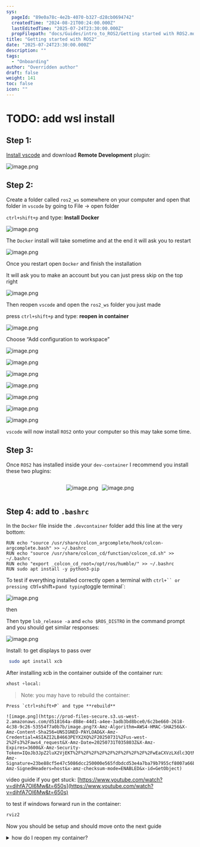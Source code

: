 ```yaml
---
sys:
  pageId: "89e0a78c-4e2b-4070-b327-d28cb0694742"
  createdTime: "2024-08-21T00:24:00.000Z"
  lastEditedTime: "2025-07-24T23:30:00.000Z"
  propFilepath: "docs/Guides/intro_to_ROS2/Getting started with ROS2.md"
title: "Getting started with ROS2"
date: "2025-07-24T23:30:00.000Z"
description: ""
tags:
  - "Onboarding"
author: "Overridden author"
draft: false
weight: 141
toc: false
icon: ""
---
```


# TODO: add wsl install

## Step 1:

[Install vscode](https://code.visualstudio.com/download) and download **Remote Development** plugin:

![image.png](https://prod-files-secure.s3.us-west-2.amazonaws.com/d518164a-d88e-44d1-a4ee-3adb3bd8bce0/efb52993-1881-4a40-b95e-6f020334f022/image.png?X-Amz-Algorithm=AWS4-HMAC-SHA256&X-Amz-Content-Sha256=UNSIGNED-PAYLOAD&X-Amz-Credential=ASIAZI2LB466TYT23FTD%2F20250731%2Fus-west-2%2Fs3%2Faws4_request&X-Amz-Date=20250731T035752Z&X-Amz-Expires=3600&X-Amz-Security-Token=IQoJb3JpZ2luX2VjEKT%2F%2F%2F%2F%2F%2F%2F%2F%2F%2FwEaCXVzLXdlc3QtMiJIMEYCIQD%2F8ikjtUi8%2BkH4tFo%2B0%2BQSHH6wEQW19vM4vOXsrjsIfAIhAKpCQ%2BJYk0MrQYgEzb%2FTVgV6p%2FU0ljDVnf4bHigBYYcuKogECM3%2F%2F%2F%2F%2F%2F%2F%2F%2F%2FwEQABoMNjM3NDIzMTgzODA1IgyXU%2F6WYGq5LE9DSNQq3APcVWbysCaGkvCVzoHuqe8nxx3EHPRnYNSTLYre7W1KuOldGYIU8GtXMgUdXCnaLtE58VIqe82hwh1TWYkHGV1SImcoov8KlKsxJLm9ZZQMVJra7YcBYI5dP5goq%2Bo%2Fy1E3P3ilOe2CeBe5v7ncWG4Wpv%2FTZIIs6YZWfxAP2%2FilTQ5HpYs2FzLHq%2FotALOg655xk94uGAfTfkt9h4IXaPyUATh5FqHxIHA9qyg1JOFkafoUzZYUOAPKygB7hZyXVuece0G%2FOIaT51FnHchYvbZTYElyz26XrmfOiQhF7EsCLmu7R%2FnAqHMm3IlXIVDulLgjdnoGX3UQNuh7Kf2W1ayW%2FhuwTHyIia8yw8tykxXdkam0oENDqfp%2B7XtOf89s1B8DH%2FdRvyh6nfQPcniUvyUDuGY9d2cIlafqPknwPUA6g9RHYJ600e0iJ%2FKDeIBkQOa5yvReEd57hPL8KaFdtHdC7n3DGD1%2FVWmAIIs9MjRa9d8blZE%2FWWeAyHD6Fki2x1ehTeffihaKKRweHjHwRuuAHvUZI%2Bs2mDSfDSeYY1%2B8WlCa0iWEckaxMUngpBXPDpv0ox9i8OaDPxL%2BsUNJ1eGSxnrSlVEbBLMNrkz%2FZDPpjINzL6URYKSa0DOWYjCly6vEBjqkASjpyi7ofkXBOGPN5WaIKH1qwidB2PnOTzeoHFmPRIuHuVyYJCeUztP0sA3DpbVMVa0613nkqIjsIq0TYYvATcK7HS%2FpbqydFk%2F62J4b5VSugf28qkL2As50jtMMXa4vPoFygwmx%2B03TYB2aXS4D92VscsBvG2wMcR4MMMalP%2BYJMNUwwV1XFszwYkElqWac3ozCKrY8E7zJioDcYJrFC2bl5%2BBf&X-Amz-Signature=c323c6737e1bd63cb68ef29a2dca0fc66d4afdf649108ebd3ee8c0240e7cfa3e&X-Amz-SignedHeaders=host&x-amz-checksum-mode=ENABLED&x-id=GetObject)

## Step 2:

Create a folder called `ros2_ws` somewhere on your computer and open that folder in `vscode` by going to File → open folder 

`ctrl+shift+p` and type: **Install Docker**

![image.png](https://prod-files-secure.s3.us-west-2.amazonaws.com/d518164a-d88e-44d1-a4ee-3adb3bd8bce0/2269dc0e-1cd5-47ff-bceb-c04ad9b2eab0/image.png?X-Amz-Algorithm=AWS4-HMAC-SHA256&X-Amz-Content-Sha256=UNSIGNED-PAYLOAD&X-Amz-Credential=ASIAZI2LB466TYT23FTD%2F20250731%2Fus-west-2%2Fs3%2Faws4_request&X-Amz-Date=20250731T035752Z&X-Amz-Expires=3600&X-Amz-Security-Token=IQoJb3JpZ2luX2VjEKT%2F%2F%2F%2F%2F%2F%2F%2F%2F%2FwEaCXVzLXdlc3QtMiJIMEYCIQD%2F8ikjtUi8%2BkH4tFo%2B0%2BQSHH6wEQW19vM4vOXsrjsIfAIhAKpCQ%2BJYk0MrQYgEzb%2FTVgV6p%2FU0ljDVnf4bHigBYYcuKogECM3%2F%2F%2F%2F%2F%2F%2F%2F%2F%2FwEQABoMNjM3NDIzMTgzODA1IgyXU%2F6WYGq5LE9DSNQq3APcVWbysCaGkvCVzoHuqe8nxx3EHPRnYNSTLYre7W1KuOldGYIU8GtXMgUdXCnaLtE58VIqe82hwh1TWYkHGV1SImcoov8KlKsxJLm9ZZQMVJra7YcBYI5dP5goq%2Bo%2Fy1E3P3ilOe2CeBe5v7ncWG4Wpv%2FTZIIs6YZWfxAP2%2FilTQ5HpYs2FzLHq%2FotALOg655xk94uGAfTfkt9h4IXaPyUATh5FqHxIHA9qyg1JOFkafoUzZYUOAPKygB7hZyXVuece0G%2FOIaT51FnHchYvbZTYElyz26XrmfOiQhF7EsCLmu7R%2FnAqHMm3IlXIVDulLgjdnoGX3UQNuh7Kf2W1ayW%2FhuwTHyIia8yw8tykxXdkam0oENDqfp%2B7XtOf89s1B8DH%2FdRvyh6nfQPcniUvyUDuGY9d2cIlafqPknwPUA6g9RHYJ600e0iJ%2FKDeIBkQOa5yvReEd57hPL8KaFdtHdC7n3DGD1%2FVWmAIIs9MjRa9d8blZE%2FWWeAyHD6Fki2x1ehTeffihaKKRweHjHwRuuAHvUZI%2Bs2mDSfDSeYY1%2B8WlCa0iWEckaxMUngpBXPDpv0ox9i8OaDPxL%2BsUNJ1eGSxnrSlVEbBLMNrkz%2FZDPpjINzL6URYKSa0DOWYjCly6vEBjqkASjpyi7ofkXBOGPN5WaIKH1qwidB2PnOTzeoHFmPRIuHuVyYJCeUztP0sA3DpbVMVa0613nkqIjsIq0TYYvATcK7HS%2FpbqydFk%2F62J4b5VSugf28qkL2As50jtMMXa4vPoFygwmx%2B03TYB2aXS4D92VscsBvG2wMcR4MMMalP%2BYJMNUwwV1XFszwYkElqWac3ozCKrY8E7zJioDcYJrFC2bl5%2BBf&X-Amz-Signature=7ba765e05311b3ec946d7a6a6a454311d24e193e97b0702a7d7fa24123541a51&X-Amz-SignedHeaders=host&x-amz-checksum-mode=ENABLED&x-id=GetObject)

The `Docker` install will take sometime and at the end it will ask you to restart

![image.png](https://prod-files-secure.s3.us-west-2.amazonaws.com/d518164a-d88e-44d1-a4ee-3adb3bd8bce0/ed233f78-be33-4b1f-b89c-9c346c0e961e/image.png?X-Amz-Algorithm=AWS4-HMAC-SHA256&X-Amz-Content-Sha256=UNSIGNED-PAYLOAD&X-Amz-Credential=ASIAZI2LB466TYT23FTD%2F20250731%2Fus-west-2%2Fs3%2Faws4_request&X-Amz-Date=20250731T035752Z&X-Amz-Expires=3600&X-Amz-Security-Token=IQoJb3JpZ2luX2VjEKT%2F%2F%2F%2F%2F%2F%2F%2F%2F%2FwEaCXVzLXdlc3QtMiJIMEYCIQD%2F8ikjtUi8%2BkH4tFo%2B0%2BQSHH6wEQW19vM4vOXsrjsIfAIhAKpCQ%2BJYk0MrQYgEzb%2FTVgV6p%2FU0ljDVnf4bHigBYYcuKogECM3%2F%2F%2F%2F%2F%2F%2F%2F%2F%2FwEQABoMNjM3NDIzMTgzODA1IgyXU%2F6WYGq5LE9DSNQq3APcVWbysCaGkvCVzoHuqe8nxx3EHPRnYNSTLYre7W1KuOldGYIU8GtXMgUdXCnaLtE58VIqe82hwh1TWYkHGV1SImcoov8KlKsxJLm9ZZQMVJra7YcBYI5dP5goq%2Bo%2Fy1E3P3ilOe2CeBe5v7ncWG4Wpv%2FTZIIs6YZWfxAP2%2FilTQ5HpYs2FzLHq%2FotALOg655xk94uGAfTfkt9h4IXaPyUATh5FqHxIHA9qyg1JOFkafoUzZYUOAPKygB7hZyXVuece0G%2FOIaT51FnHchYvbZTYElyz26XrmfOiQhF7EsCLmu7R%2FnAqHMm3IlXIVDulLgjdnoGX3UQNuh7Kf2W1ayW%2FhuwTHyIia8yw8tykxXdkam0oENDqfp%2B7XtOf89s1B8DH%2FdRvyh6nfQPcniUvyUDuGY9d2cIlafqPknwPUA6g9RHYJ600e0iJ%2FKDeIBkQOa5yvReEd57hPL8KaFdtHdC7n3DGD1%2FVWmAIIs9MjRa9d8blZE%2FWWeAyHD6Fki2x1ehTeffihaKKRweHjHwRuuAHvUZI%2Bs2mDSfDSeYY1%2B8WlCa0iWEckaxMUngpBXPDpv0ox9i8OaDPxL%2BsUNJ1eGSxnrSlVEbBLMNrkz%2FZDPpjINzL6URYKSa0DOWYjCly6vEBjqkASjpyi7ofkXBOGPN5WaIKH1qwidB2PnOTzeoHFmPRIuHuVyYJCeUztP0sA3DpbVMVa0613nkqIjsIq0TYYvATcK7HS%2FpbqydFk%2F62J4b5VSugf28qkL2As50jtMMXa4vPoFygwmx%2B03TYB2aXS4D92VscsBvG2wMcR4MMMalP%2BYJMNUwwV1XFszwYkElqWac3ozCKrY8E7zJioDcYJrFC2bl5%2BBf&X-Amz-Signature=ea898e22592aad16c482eef75d8bcbfe6daa8f2b492d5625a2ba8e3240467313&X-Amz-SignedHeaders=host&x-amz-checksum-mode=ENABLED&x-id=GetObject)

Once you restart open `Docker` and finish the installation

It will ask you to make an account but you can just press skip on the top right

![image.png](https://prod-files-secure.s3.us-west-2.amazonaws.com/d518164a-d88e-44d1-a4ee-3adb3bd8bce0/21010ad9-1659-4fd9-9f59-9932a09b2a3d/image.png?X-Amz-Algorithm=AWS4-HMAC-SHA256&X-Amz-Content-Sha256=UNSIGNED-PAYLOAD&X-Amz-Credential=ASIAZI2LB466TYT23FTD%2F20250731%2Fus-west-2%2Fs3%2Faws4_request&X-Amz-Date=20250731T035752Z&X-Amz-Expires=3600&X-Amz-Security-Token=IQoJb3JpZ2luX2VjEKT%2F%2F%2F%2F%2F%2F%2F%2F%2F%2FwEaCXVzLXdlc3QtMiJIMEYCIQD%2F8ikjtUi8%2BkH4tFo%2B0%2BQSHH6wEQW19vM4vOXsrjsIfAIhAKpCQ%2BJYk0MrQYgEzb%2FTVgV6p%2FU0ljDVnf4bHigBYYcuKogECM3%2F%2F%2F%2F%2F%2F%2F%2F%2F%2FwEQABoMNjM3NDIzMTgzODA1IgyXU%2F6WYGq5LE9DSNQq3APcVWbysCaGkvCVzoHuqe8nxx3EHPRnYNSTLYre7W1KuOldGYIU8GtXMgUdXCnaLtE58VIqe82hwh1TWYkHGV1SImcoov8KlKsxJLm9ZZQMVJra7YcBYI5dP5goq%2Bo%2Fy1E3P3ilOe2CeBe5v7ncWG4Wpv%2FTZIIs6YZWfxAP2%2FilTQ5HpYs2FzLHq%2FotALOg655xk94uGAfTfkt9h4IXaPyUATh5FqHxIHA9qyg1JOFkafoUzZYUOAPKygB7hZyXVuece0G%2FOIaT51FnHchYvbZTYElyz26XrmfOiQhF7EsCLmu7R%2FnAqHMm3IlXIVDulLgjdnoGX3UQNuh7Kf2W1ayW%2FhuwTHyIia8yw8tykxXdkam0oENDqfp%2B7XtOf89s1B8DH%2FdRvyh6nfQPcniUvyUDuGY9d2cIlafqPknwPUA6g9RHYJ600e0iJ%2FKDeIBkQOa5yvReEd57hPL8KaFdtHdC7n3DGD1%2FVWmAIIs9MjRa9d8blZE%2FWWeAyHD6Fki2x1ehTeffihaKKRweHjHwRuuAHvUZI%2Bs2mDSfDSeYY1%2B8WlCa0iWEckaxMUngpBXPDpv0ox9i8OaDPxL%2BsUNJ1eGSxnrSlVEbBLMNrkz%2FZDPpjINzL6URYKSa0DOWYjCly6vEBjqkASjpyi7ofkXBOGPN5WaIKH1qwidB2PnOTzeoHFmPRIuHuVyYJCeUztP0sA3DpbVMVa0613nkqIjsIq0TYYvATcK7HS%2FpbqydFk%2F62J4b5VSugf28qkL2As50jtMMXa4vPoFygwmx%2B03TYB2aXS4D92VscsBvG2wMcR4MMMalP%2BYJMNUwwV1XFszwYkElqWac3ozCKrY8E7zJioDcYJrFC2bl5%2BBf&X-Amz-Signature=c86fe32d8a7ce9bcf59621d9c30e82d6f4e1d34aca6ca7786ccb3669825805f0&X-Amz-SignedHeaders=host&x-amz-checksum-mode=ENABLED&x-id=GetObject)

Then reopen `vscode` and open the `ros2_ws` folder you just made

press `ctrl+shift+p` and type: **reopen in container**

![image.png](https://prod-files-secure.s3.us-west-2.amazonaws.com/d518164a-d88e-44d1-a4ee-3adb3bd8bce0/4e93b8c2-41ad-488c-8095-c74205196118/image.png?X-Amz-Algorithm=AWS4-HMAC-SHA256&X-Amz-Content-Sha256=UNSIGNED-PAYLOAD&X-Amz-Credential=ASIAZI2LB466TYT23FTD%2F20250731%2Fus-west-2%2Fs3%2Faws4_request&X-Amz-Date=20250731T035752Z&X-Amz-Expires=3600&X-Amz-Security-Token=IQoJb3JpZ2luX2VjEKT%2F%2F%2F%2F%2F%2F%2F%2F%2F%2FwEaCXVzLXdlc3QtMiJIMEYCIQD%2F8ikjtUi8%2BkH4tFo%2B0%2BQSHH6wEQW19vM4vOXsrjsIfAIhAKpCQ%2BJYk0MrQYgEzb%2FTVgV6p%2FU0ljDVnf4bHigBYYcuKogECM3%2F%2F%2F%2F%2F%2F%2F%2F%2F%2FwEQABoMNjM3NDIzMTgzODA1IgyXU%2F6WYGq5LE9DSNQq3APcVWbysCaGkvCVzoHuqe8nxx3EHPRnYNSTLYre7W1KuOldGYIU8GtXMgUdXCnaLtE58VIqe82hwh1TWYkHGV1SImcoov8KlKsxJLm9ZZQMVJra7YcBYI5dP5goq%2Bo%2Fy1E3P3ilOe2CeBe5v7ncWG4Wpv%2FTZIIs6YZWfxAP2%2FilTQ5HpYs2FzLHq%2FotALOg655xk94uGAfTfkt9h4IXaPyUATh5FqHxIHA9qyg1JOFkafoUzZYUOAPKygB7hZyXVuece0G%2FOIaT51FnHchYvbZTYElyz26XrmfOiQhF7EsCLmu7R%2FnAqHMm3IlXIVDulLgjdnoGX3UQNuh7Kf2W1ayW%2FhuwTHyIia8yw8tykxXdkam0oENDqfp%2B7XtOf89s1B8DH%2FdRvyh6nfQPcniUvyUDuGY9d2cIlafqPknwPUA6g9RHYJ600e0iJ%2FKDeIBkQOa5yvReEd57hPL8KaFdtHdC7n3DGD1%2FVWmAIIs9MjRa9d8blZE%2FWWeAyHD6Fki2x1ehTeffihaKKRweHjHwRuuAHvUZI%2Bs2mDSfDSeYY1%2B8WlCa0iWEckaxMUngpBXPDpv0ox9i8OaDPxL%2BsUNJ1eGSxnrSlVEbBLMNrkz%2FZDPpjINzL6URYKSa0DOWYjCly6vEBjqkASjpyi7ofkXBOGPN5WaIKH1qwidB2PnOTzeoHFmPRIuHuVyYJCeUztP0sA3DpbVMVa0613nkqIjsIq0TYYvATcK7HS%2FpbqydFk%2F62J4b5VSugf28qkL2As50jtMMXa4vPoFygwmx%2B03TYB2aXS4D92VscsBvG2wMcR4MMMalP%2BYJMNUwwV1XFszwYkElqWac3ozCKrY8E7zJioDcYJrFC2bl5%2BBf&X-Amz-Signature=05dcf6a0c864a892f9c77048c09c6ca9809eca941040ba12701eebb51b7e3e6d&X-Amz-SignedHeaders=host&x-amz-checksum-mode=ENABLED&x-id=GetObject)

Choose “Add configuration to workspace”

![image.png](https://prod-files-secure.s3.us-west-2.amazonaws.com/d518164a-d88e-44d1-a4ee-3adb3bd8bce0/9560b282-5060-4989-ba37-97e7b2c22476/image.png?X-Amz-Algorithm=AWS4-HMAC-SHA256&X-Amz-Content-Sha256=UNSIGNED-PAYLOAD&X-Amz-Credential=ASIAZI2LB466TYT23FTD%2F20250731%2Fus-west-2%2Fs3%2Faws4_request&X-Amz-Date=20250731T035752Z&X-Amz-Expires=3600&X-Amz-Security-Token=IQoJb3JpZ2luX2VjEKT%2F%2F%2F%2F%2F%2F%2F%2F%2F%2FwEaCXVzLXdlc3QtMiJIMEYCIQD%2F8ikjtUi8%2BkH4tFo%2B0%2BQSHH6wEQW19vM4vOXsrjsIfAIhAKpCQ%2BJYk0MrQYgEzb%2FTVgV6p%2FU0ljDVnf4bHigBYYcuKogECM3%2F%2F%2F%2F%2F%2F%2F%2F%2F%2FwEQABoMNjM3NDIzMTgzODA1IgyXU%2F6WYGq5LE9DSNQq3APcVWbysCaGkvCVzoHuqe8nxx3EHPRnYNSTLYre7W1KuOldGYIU8GtXMgUdXCnaLtE58VIqe82hwh1TWYkHGV1SImcoov8KlKsxJLm9ZZQMVJra7YcBYI5dP5goq%2Bo%2Fy1E3P3ilOe2CeBe5v7ncWG4Wpv%2FTZIIs6YZWfxAP2%2FilTQ5HpYs2FzLHq%2FotALOg655xk94uGAfTfkt9h4IXaPyUATh5FqHxIHA9qyg1JOFkafoUzZYUOAPKygB7hZyXVuece0G%2FOIaT51FnHchYvbZTYElyz26XrmfOiQhF7EsCLmu7R%2FnAqHMm3IlXIVDulLgjdnoGX3UQNuh7Kf2W1ayW%2FhuwTHyIia8yw8tykxXdkam0oENDqfp%2B7XtOf89s1B8DH%2FdRvyh6nfQPcniUvyUDuGY9d2cIlafqPknwPUA6g9RHYJ600e0iJ%2FKDeIBkQOa5yvReEd57hPL8KaFdtHdC7n3DGD1%2FVWmAIIs9MjRa9d8blZE%2FWWeAyHD6Fki2x1ehTeffihaKKRweHjHwRuuAHvUZI%2Bs2mDSfDSeYY1%2B8WlCa0iWEckaxMUngpBXPDpv0ox9i8OaDPxL%2BsUNJ1eGSxnrSlVEbBLMNrkz%2FZDPpjINzL6URYKSa0DOWYjCly6vEBjqkASjpyi7ofkXBOGPN5WaIKH1qwidB2PnOTzeoHFmPRIuHuVyYJCeUztP0sA3DpbVMVa0613nkqIjsIq0TYYvATcK7HS%2FpbqydFk%2F62J4b5VSugf28qkL2As50jtMMXa4vPoFygwmx%2B03TYB2aXS4D92VscsBvG2wMcR4MMMalP%2BYJMNUwwV1XFszwYkElqWac3ozCKrY8E7zJioDcYJrFC2bl5%2BBf&X-Amz-Signature=2bb54d62402a6cd53b3964ffe04792d18e127a3f41ee5c01a07888014ce23b99&X-Amz-SignedHeaders=host&x-amz-checksum-mode=ENABLED&x-id=GetObject)

![image.png](https://prod-files-secure.s3.us-west-2.amazonaws.com/d518164a-d88e-44d1-a4ee-3adb3bd8bce0/2ee63f81-886b-48e8-a553-dc6e5eac99e4/image.png?X-Amz-Algorithm=AWS4-HMAC-SHA256&X-Amz-Content-Sha256=UNSIGNED-PAYLOAD&X-Amz-Credential=ASIAZI2LB466TYT23FTD%2F20250731%2Fus-west-2%2Fs3%2Faws4_request&X-Amz-Date=20250731T035752Z&X-Amz-Expires=3600&X-Amz-Security-Token=IQoJb3JpZ2luX2VjEKT%2F%2F%2F%2F%2F%2F%2F%2F%2F%2FwEaCXVzLXdlc3QtMiJIMEYCIQD%2F8ikjtUi8%2BkH4tFo%2B0%2BQSHH6wEQW19vM4vOXsrjsIfAIhAKpCQ%2BJYk0MrQYgEzb%2FTVgV6p%2FU0ljDVnf4bHigBYYcuKogECM3%2F%2F%2F%2F%2F%2F%2F%2F%2F%2FwEQABoMNjM3NDIzMTgzODA1IgyXU%2F6WYGq5LE9DSNQq3APcVWbysCaGkvCVzoHuqe8nxx3EHPRnYNSTLYre7W1KuOldGYIU8GtXMgUdXCnaLtE58VIqe82hwh1TWYkHGV1SImcoov8KlKsxJLm9ZZQMVJra7YcBYI5dP5goq%2Bo%2Fy1E3P3ilOe2CeBe5v7ncWG4Wpv%2FTZIIs6YZWfxAP2%2FilTQ5HpYs2FzLHq%2FotALOg655xk94uGAfTfkt9h4IXaPyUATh5FqHxIHA9qyg1JOFkafoUzZYUOAPKygB7hZyXVuece0G%2FOIaT51FnHchYvbZTYElyz26XrmfOiQhF7EsCLmu7R%2FnAqHMm3IlXIVDulLgjdnoGX3UQNuh7Kf2W1ayW%2FhuwTHyIia8yw8tykxXdkam0oENDqfp%2B7XtOf89s1B8DH%2FdRvyh6nfQPcniUvyUDuGY9d2cIlafqPknwPUA6g9RHYJ600e0iJ%2FKDeIBkQOa5yvReEd57hPL8KaFdtHdC7n3DGD1%2FVWmAIIs9MjRa9d8blZE%2FWWeAyHD6Fki2x1ehTeffihaKKRweHjHwRuuAHvUZI%2Bs2mDSfDSeYY1%2B8WlCa0iWEckaxMUngpBXPDpv0ox9i8OaDPxL%2BsUNJ1eGSxnrSlVEbBLMNrkz%2FZDPpjINzL6URYKSa0DOWYjCly6vEBjqkASjpyi7ofkXBOGPN5WaIKH1qwidB2PnOTzeoHFmPRIuHuVyYJCeUztP0sA3DpbVMVa0613nkqIjsIq0TYYvATcK7HS%2FpbqydFk%2F62J4b5VSugf28qkL2As50jtMMXa4vPoFygwmx%2B03TYB2aXS4D92VscsBvG2wMcR4MMMalP%2BYJMNUwwV1XFszwYkElqWac3ozCKrY8E7zJioDcYJrFC2bl5%2BBf&X-Amz-Signature=3d0c16b0c1844465b8a78d526a64463f98b7d73b84eb42a8689507fc7b413de1&X-Amz-SignedHeaders=host&x-amz-checksum-mode=ENABLED&x-id=GetObject)

![image.png](https://prod-files-secure.s3.us-west-2.amazonaws.com/d518164a-d88e-44d1-a4ee-3adb3bd8bce0/e0fd626c-c8b6-4b2c-95d1-fa4c26514504/image.png?X-Amz-Algorithm=AWS4-HMAC-SHA256&X-Amz-Content-Sha256=UNSIGNED-PAYLOAD&X-Amz-Credential=ASIAZI2LB466TYT23FTD%2F20250731%2Fus-west-2%2Fs3%2Faws4_request&X-Amz-Date=20250731T035752Z&X-Amz-Expires=3600&X-Amz-Security-Token=IQoJb3JpZ2luX2VjEKT%2F%2F%2F%2F%2F%2F%2F%2F%2F%2FwEaCXVzLXdlc3QtMiJIMEYCIQD%2F8ikjtUi8%2BkH4tFo%2B0%2BQSHH6wEQW19vM4vOXsrjsIfAIhAKpCQ%2BJYk0MrQYgEzb%2FTVgV6p%2FU0ljDVnf4bHigBYYcuKogECM3%2F%2F%2F%2F%2F%2F%2F%2F%2F%2FwEQABoMNjM3NDIzMTgzODA1IgyXU%2F6WYGq5LE9DSNQq3APcVWbysCaGkvCVzoHuqe8nxx3EHPRnYNSTLYre7W1KuOldGYIU8GtXMgUdXCnaLtE58VIqe82hwh1TWYkHGV1SImcoov8KlKsxJLm9ZZQMVJra7YcBYI5dP5goq%2Bo%2Fy1E3P3ilOe2CeBe5v7ncWG4Wpv%2FTZIIs6YZWfxAP2%2FilTQ5HpYs2FzLHq%2FotALOg655xk94uGAfTfkt9h4IXaPyUATh5FqHxIHA9qyg1JOFkafoUzZYUOAPKygB7hZyXVuece0G%2FOIaT51FnHchYvbZTYElyz26XrmfOiQhF7EsCLmu7R%2FnAqHMm3IlXIVDulLgjdnoGX3UQNuh7Kf2W1ayW%2FhuwTHyIia8yw8tykxXdkam0oENDqfp%2B7XtOf89s1B8DH%2FdRvyh6nfQPcniUvyUDuGY9d2cIlafqPknwPUA6g9RHYJ600e0iJ%2FKDeIBkQOa5yvReEd57hPL8KaFdtHdC7n3DGD1%2FVWmAIIs9MjRa9d8blZE%2FWWeAyHD6Fki2x1ehTeffihaKKRweHjHwRuuAHvUZI%2Bs2mDSfDSeYY1%2B8WlCa0iWEckaxMUngpBXPDpv0ox9i8OaDPxL%2BsUNJ1eGSxnrSlVEbBLMNrkz%2FZDPpjINzL6URYKSa0DOWYjCly6vEBjqkASjpyi7ofkXBOGPN5WaIKH1qwidB2PnOTzeoHFmPRIuHuVyYJCeUztP0sA3DpbVMVa0613nkqIjsIq0TYYvATcK7HS%2FpbqydFk%2F62J4b5VSugf28qkL2As50jtMMXa4vPoFygwmx%2B03TYB2aXS4D92VscsBvG2wMcR4MMMalP%2BYJMNUwwV1XFszwYkElqWac3ozCKrY8E7zJioDcYJrFC2bl5%2BBf&X-Amz-Signature=8227246a010e49ee2eafac04beb1e004343087d08c3378975fc9f2833f4f8534&X-Amz-SignedHeaders=host&x-amz-checksum-mode=ENABLED&x-id=GetObject)

![image.png](https://prod-files-secure.s3.us-west-2.amazonaws.com/d518164a-d88e-44d1-a4ee-3adb3bd8bce0/a2e13f50-d2ab-4719-a4c2-7ced634bfc9d/image.png?X-Amz-Algorithm=AWS4-HMAC-SHA256&X-Amz-Content-Sha256=UNSIGNED-PAYLOAD&X-Amz-Credential=ASIAZI2LB466TYT23FTD%2F20250731%2Fus-west-2%2Fs3%2Faws4_request&X-Amz-Date=20250731T035752Z&X-Amz-Expires=3600&X-Amz-Security-Token=IQoJb3JpZ2luX2VjEKT%2F%2F%2F%2F%2F%2F%2F%2F%2F%2FwEaCXVzLXdlc3QtMiJIMEYCIQD%2F8ikjtUi8%2BkH4tFo%2B0%2BQSHH6wEQW19vM4vOXsrjsIfAIhAKpCQ%2BJYk0MrQYgEzb%2FTVgV6p%2FU0ljDVnf4bHigBYYcuKogECM3%2F%2F%2F%2F%2F%2F%2F%2F%2F%2FwEQABoMNjM3NDIzMTgzODA1IgyXU%2F6WYGq5LE9DSNQq3APcVWbysCaGkvCVzoHuqe8nxx3EHPRnYNSTLYre7W1KuOldGYIU8GtXMgUdXCnaLtE58VIqe82hwh1TWYkHGV1SImcoov8KlKsxJLm9ZZQMVJra7YcBYI5dP5goq%2Bo%2Fy1E3P3ilOe2CeBe5v7ncWG4Wpv%2FTZIIs6YZWfxAP2%2FilTQ5HpYs2FzLHq%2FotALOg655xk94uGAfTfkt9h4IXaPyUATh5FqHxIHA9qyg1JOFkafoUzZYUOAPKygB7hZyXVuece0G%2FOIaT51FnHchYvbZTYElyz26XrmfOiQhF7EsCLmu7R%2FnAqHMm3IlXIVDulLgjdnoGX3UQNuh7Kf2W1ayW%2FhuwTHyIia8yw8tykxXdkam0oENDqfp%2B7XtOf89s1B8DH%2FdRvyh6nfQPcniUvyUDuGY9d2cIlafqPknwPUA6g9RHYJ600e0iJ%2FKDeIBkQOa5yvReEd57hPL8KaFdtHdC7n3DGD1%2FVWmAIIs9MjRa9d8blZE%2FWWeAyHD6Fki2x1ehTeffihaKKRweHjHwRuuAHvUZI%2Bs2mDSfDSeYY1%2B8WlCa0iWEckaxMUngpBXPDpv0ox9i8OaDPxL%2BsUNJ1eGSxnrSlVEbBLMNrkz%2FZDPpjINzL6URYKSa0DOWYjCly6vEBjqkASjpyi7ofkXBOGPN5WaIKH1qwidB2PnOTzeoHFmPRIuHuVyYJCeUztP0sA3DpbVMVa0613nkqIjsIq0TYYvATcK7HS%2FpbqydFk%2F62J4b5VSugf28qkL2As50jtMMXa4vPoFygwmx%2B03TYB2aXS4D92VscsBvG2wMcR4MMMalP%2BYJMNUwwV1XFszwYkElqWac3ozCKrY8E7zJioDcYJrFC2bl5%2BBf&X-Amz-Signature=ecc2f368bd99d5d44da9200d31b4acee3025c3fc74b539d05e6bc8c6373b51f1&X-Amz-SignedHeaders=host&x-amz-checksum-mode=ENABLED&x-id=GetObject)

![image.png](https://prod-files-secure.s3.us-west-2.amazonaws.com/d518164a-d88e-44d1-a4ee-3adb3bd8bce0/6cc478ad-aaba-4bf7-9fcc-403277ab896c/image.png?X-Amz-Algorithm=AWS4-HMAC-SHA256&X-Amz-Content-Sha256=UNSIGNED-PAYLOAD&X-Amz-Credential=ASIAZI2LB466TYT23FTD%2F20250731%2Fus-west-2%2Fs3%2Faws4_request&X-Amz-Date=20250731T035752Z&X-Amz-Expires=3600&X-Amz-Security-Token=IQoJb3JpZ2luX2VjEKT%2F%2F%2F%2F%2F%2F%2F%2F%2F%2FwEaCXVzLXdlc3QtMiJIMEYCIQD%2F8ikjtUi8%2BkH4tFo%2B0%2BQSHH6wEQW19vM4vOXsrjsIfAIhAKpCQ%2BJYk0MrQYgEzb%2FTVgV6p%2FU0ljDVnf4bHigBYYcuKogECM3%2F%2F%2F%2F%2F%2F%2F%2F%2F%2FwEQABoMNjM3NDIzMTgzODA1IgyXU%2F6WYGq5LE9DSNQq3APcVWbysCaGkvCVzoHuqe8nxx3EHPRnYNSTLYre7W1KuOldGYIU8GtXMgUdXCnaLtE58VIqe82hwh1TWYkHGV1SImcoov8KlKsxJLm9ZZQMVJra7YcBYI5dP5goq%2Bo%2Fy1E3P3ilOe2CeBe5v7ncWG4Wpv%2FTZIIs6YZWfxAP2%2FilTQ5HpYs2FzLHq%2FotALOg655xk94uGAfTfkt9h4IXaPyUATh5FqHxIHA9qyg1JOFkafoUzZYUOAPKygB7hZyXVuece0G%2FOIaT51FnHchYvbZTYElyz26XrmfOiQhF7EsCLmu7R%2FnAqHMm3IlXIVDulLgjdnoGX3UQNuh7Kf2W1ayW%2FhuwTHyIia8yw8tykxXdkam0oENDqfp%2B7XtOf89s1B8DH%2FdRvyh6nfQPcniUvyUDuGY9d2cIlafqPknwPUA6g9RHYJ600e0iJ%2FKDeIBkQOa5yvReEd57hPL8KaFdtHdC7n3DGD1%2FVWmAIIs9MjRa9d8blZE%2FWWeAyHD6Fki2x1ehTeffihaKKRweHjHwRuuAHvUZI%2Bs2mDSfDSeYY1%2B8WlCa0iWEckaxMUngpBXPDpv0ox9i8OaDPxL%2BsUNJ1eGSxnrSlVEbBLMNrkz%2FZDPpjINzL6URYKSa0DOWYjCly6vEBjqkASjpyi7ofkXBOGPN5WaIKH1qwidB2PnOTzeoHFmPRIuHuVyYJCeUztP0sA3DpbVMVa0613nkqIjsIq0TYYvATcK7HS%2FpbqydFk%2F62J4b5VSugf28qkL2As50jtMMXa4vPoFygwmx%2B03TYB2aXS4D92VscsBvG2wMcR4MMMalP%2BYJMNUwwV1XFszwYkElqWac3ozCKrY8E7zJioDcYJrFC2bl5%2BBf&X-Amz-Signature=437ce7d21d5d54e05f6a398995166eb1c6f843b234ce5d04c5175929916bf058&X-Amz-SignedHeaders=host&x-amz-checksum-mode=ENABLED&x-id=GetObject)

![image.png](https://prod-files-secure.s3.us-west-2.amazonaws.com/d518164a-d88e-44d1-a4ee-3adb3bd8bce0/53255b28-f75e-430f-b9e3-c0ac8577e42b/image.png?X-Amz-Algorithm=AWS4-HMAC-SHA256&X-Amz-Content-Sha256=UNSIGNED-PAYLOAD&X-Amz-Credential=ASIAZI2LB466TYT23FTD%2F20250731%2Fus-west-2%2Fs3%2Faws4_request&X-Amz-Date=20250731T035752Z&X-Amz-Expires=3600&X-Amz-Security-Token=IQoJb3JpZ2luX2VjEKT%2F%2F%2F%2F%2F%2F%2F%2F%2F%2FwEaCXVzLXdlc3QtMiJIMEYCIQD%2F8ikjtUi8%2BkH4tFo%2B0%2BQSHH6wEQW19vM4vOXsrjsIfAIhAKpCQ%2BJYk0MrQYgEzb%2FTVgV6p%2FU0ljDVnf4bHigBYYcuKogECM3%2F%2F%2F%2F%2F%2F%2F%2F%2F%2FwEQABoMNjM3NDIzMTgzODA1IgyXU%2F6WYGq5LE9DSNQq3APcVWbysCaGkvCVzoHuqe8nxx3EHPRnYNSTLYre7W1KuOldGYIU8GtXMgUdXCnaLtE58VIqe82hwh1TWYkHGV1SImcoov8KlKsxJLm9ZZQMVJra7YcBYI5dP5goq%2Bo%2Fy1E3P3ilOe2CeBe5v7ncWG4Wpv%2FTZIIs6YZWfxAP2%2FilTQ5HpYs2FzLHq%2FotALOg655xk94uGAfTfkt9h4IXaPyUATh5FqHxIHA9qyg1JOFkafoUzZYUOAPKygB7hZyXVuece0G%2FOIaT51FnHchYvbZTYElyz26XrmfOiQhF7EsCLmu7R%2FnAqHMm3IlXIVDulLgjdnoGX3UQNuh7Kf2W1ayW%2FhuwTHyIia8yw8tykxXdkam0oENDqfp%2B7XtOf89s1B8DH%2FdRvyh6nfQPcniUvyUDuGY9d2cIlafqPknwPUA6g9RHYJ600e0iJ%2FKDeIBkQOa5yvReEd57hPL8KaFdtHdC7n3DGD1%2FVWmAIIs9MjRa9d8blZE%2FWWeAyHD6Fki2x1ehTeffihaKKRweHjHwRuuAHvUZI%2Bs2mDSfDSeYY1%2B8WlCa0iWEckaxMUngpBXPDpv0ox9i8OaDPxL%2BsUNJ1eGSxnrSlVEbBLMNrkz%2FZDPpjINzL6URYKSa0DOWYjCly6vEBjqkASjpyi7ofkXBOGPN5WaIKH1qwidB2PnOTzeoHFmPRIuHuVyYJCeUztP0sA3DpbVMVa0613nkqIjsIq0TYYvATcK7HS%2FpbqydFk%2F62J4b5VSugf28qkL2As50jtMMXa4vPoFygwmx%2B03TYB2aXS4D92VscsBvG2wMcR4MMMalP%2BYJMNUwwV1XFszwYkElqWac3ozCKrY8E7zJioDcYJrFC2bl5%2BBf&X-Amz-Signature=6b9920ac98995f01edefb75391ae0c941b674d2e3c28128994eab3a72e064af6&X-Amz-SignedHeaders=host&x-amz-checksum-mode=ENABLED&x-id=GetObject)

![image.png](https://prod-files-secure.s3.us-west-2.amazonaws.com/d518164a-d88e-44d1-a4ee-3adb3bd8bce0/7c562767-5af9-4ffb-97d1-327bcdf4ee00/image.png?X-Amz-Algorithm=AWS4-HMAC-SHA256&X-Amz-Content-Sha256=UNSIGNED-PAYLOAD&X-Amz-Credential=ASIAZI2LB466TYT23FTD%2F20250731%2Fus-west-2%2Fs3%2Faws4_request&X-Amz-Date=20250731T035752Z&X-Amz-Expires=3600&X-Amz-Security-Token=IQoJb3JpZ2luX2VjEKT%2F%2F%2F%2F%2F%2F%2F%2F%2F%2FwEaCXVzLXdlc3QtMiJIMEYCIQD%2F8ikjtUi8%2BkH4tFo%2B0%2BQSHH6wEQW19vM4vOXsrjsIfAIhAKpCQ%2BJYk0MrQYgEzb%2FTVgV6p%2FU0ljDVnf4bHigBYYcuKogECM3%2F%2F%2F%2F%2F%2F%2F%2F%2F%2FwEQABoMNjM3NDIzMTgzODA1IgyXU%2F6WYGq5LE9DSNQq3APcVWbysCaGkvCVzoHuqe8nxx3EHPRnYNSTLYre7W1KuOldGYIU8GtXMgUdXCnaLtE58VIqe82hwh1TWYkHGV1SImcoov8KlKsxJLm9ZZQMVJra7YcBYI5dP5goq%2Bo%2Fy1E3P3ilOe2CeBe5v7ncWG4Wpv%2FTZIIs6YZWfxAP2%2FilTQ5HpYs2FzLHq%2FotALOg655xk94uGAfTfkt9h4IXaPyUATh5FqHxIHA9qyg1JOFkafoUzZYUOAPKygB7hZyXVuece0G%2FOIaT51FnHchYvbZTYElyz26XrmfOiQhF7EsCLmu7R%2FnAqHMm3IlXIVDulLgjdnoGX3UQNuh7Kf2W1ayW%2FhuwTHyIia8yw8tykxXdkam0oENDqfp%2B7XtOf89s1B8DH%2FdRvyh6nfQPcniUvyUDuGY9d2cIlafqPknwPUA6g9RHYJ600e0iJ%2FKDeIBkQOa5yvReEd57hPL8KaFdtHdC7n3DGD1%2FVWmAIIs9MjRa9d8blZE%2FWWeAyHD6Fki2x1ehTeffihaKKRweHjHwRuuAHvUZI%2Bs2mDSfDSeYY1%2B8WlCa0iWEckaxMUngpBXPDpv0ox9i8OaDPxL%2BsUNJ1eGSxnrSlVEbBLMNrkz%2FZDPpjINzL6URYKSa0DOWYjCly6vEBjqkASjpyi7ofkXBOGPN5WaIKH1qwidB2PnOTzeoHFmPRIuHuVyYJCeUztP0sA3DpbVMVa0613nkqIjsIq0TYYvATcK7HS%2FpbqydFk%2F62J4b5VSugf28qkL2As50jtMMXa4vPoFygwmx%2B03TYB2aXS4D92VscsBvG2wMcR4MMMalP%2BYJMNUwwV1XFszwYkElqWac3ozCKrY8E7zJioDcYJrFC2bl5%2BBf&X-Amz-Signature=a05e2f9d9292fc6bc71bf6b5db303f4aebe0697a05b53d3020f0d2fab09f1eeb&X-Amz-SignedHeaders=host&x-amz-checksum-mode=ENABLED&x-id=GetObject)

`vscode` will now install `ROS2` onto your computer so this may take some time.

## Step 3:

Once `ROS2` has installed inside your `dev-container` I recommend you install these two plugins:

<div style="display: flex;flex-direction: row; column-gap:10px; max-width: 630px;justify-content: center;">
<div>

![image.png](https://prod-files-secure.s3.us-west-2.amazonaws.com/d518164a-d88e-44d1-a4ee-3adb3bd8bce0/3fc3d550-5a54-4ba1-ba6b-faa01cdb7369/image.png?X-Amz-Algorithm=AWS4-HMAC-SHA256&X-Amz-Content-Sha256=UNSIGNED-PAYLOAD&X-Amz-Credential=ASIAZI2LB466WTQ5662I%2F20250731%2Fus-west-2%2Fs3%2Faws4_request&X-Amz-Date=20250731T035803Z&X-Amz-Expires=3600&X-Amz-Security-Token=IQoJb3JpZ2luX2VjEKT%2F%2F%2F%2F%2F%2F%2F%2F%2F%2FwEaCXVzLXdlc3QtMiJIMEYCIQDfueXSU381z6AWU4ubMIS0M%2B4fiY3uHvxkk0swVOndxgIhAII2aCtnIywbKMx2VMgmy%2Blj2y9aVmdy5Tan%2BttLNDWYKogECM3%2F%2F%2F%2F%2F%2F%2F%2F%2F%2FwEQABoMNjM3NDIzMTgzODA1IgyU8b%2BIpCyekltwZwQq3AN1oByNj13AripFSchEAAyJj8KsOB5Vm%2BRT4MtEwuQBINrmIdFX7F4XOezIA78IxUihw8KC2gUDxXWms0EAA9knLISsShwIdxcMK3HSKP9uroLcwPCdtBF8iwUHqzq%2BG2aiMlVubKFXEDGmAYXhaA4w8k98VGdKvzy0TPfNi6erKRAzWSrtJ06%2BTZSLFtvimNsygiVDrGv7nn2kkCo%2BOtmboVUR1ySZUsjB7ksomS9cHRGiwBoElvy5p8CzfV%2B%2B4z2rsLJyDCgIynXneTRD6TlH%2Bs1DUu0ddkW4pvzFPQttvYrat0NRcHDjY5bgMzN9w7Dv8ZGPDYrKrADI1vF6CuNGuj8ViQrmvhkfhuPuej0zBVUoAsD6%2FsKuWIae6TYLQHoDaOk%2BlF64DYiOxDhHiSXCp1ZhOFIZC6SapgxysVwr50ZKePPVt2nKG155mWCL3avcCDvJ44olL9Avb6NBAFLuXVpfK55DowXhAz936KHLGRFovmtiy5tCKPizl9udP6j9AA%2B3WXesaYhYlZ1eqLYntDz3vhgmXF9oP8BrDcEENmCa8X%2BWbwGGYdF1BxZ10pLMjARU1fnb%2B7GBBwx%2B02NvdZ3sUyLc8%2BpKOH4gjwapxeKtXCKSgmBilUdBxjCry6vEBjqkAXPAT3hvR%2FaL0ReEKttx7I2MwnD23WaPwoeRNC2Sobtl9PL1KZFPbU74oL%2BYJc6DpY63tmQCHS2uru176HWXSNF8w8ItG5G%2F4QTaOWqjC%2BurqpQikU6ZWEX6QYQu7UI0efL2wzNxx1ik5ngRIGeW9isyWeUhG0941C60sOSpqLe5l7uHuonirbV1YhazES0Wv8UiSa%2B%2BbMeIQlKpZe2xIzfRy16D&X-Amz-Signature=c2d05539bed3b76c810e74e7cf0861b2bcb29939aeea346c35412ba9b52aa688&X-Amz-SignedHeaders=host&x-amz-checksum-mode=ENABLED&x-id=GetObject)

</div>
<div>

![image.png](https://prod-files-secure.s3.us-west-2.amazonaws.com/d518164a-d88e-44d1-a4ee-3adb3bd8bce0/d994cc66-13c2-4093-a5a3-f84cf4601a82/image.png?X-Amz-Algorithm=AWS4-HMAC-SHA256&X-Amz-Content-Sha256=UNSIGNED-PAYLOAD&X-Amz-Credential=ASIAZI2LB466SDYPPXDV%2F20250731%2Fus-west-2%2Fs3%2Faws4_request&X-Amz-Date=20250731T035803Z&X-Amz-Expires=3600&X-Amz-Security-Token=IQoJb3JpZ2luX2VjEKT%2F%2F%2F%2F%2F%2F%2F%2F%2F%2FwEaCXVzLXdlc3QtMiJHMEUCIFvKjL1NPnfqqPQYgjtOHXaNJfatzTB6mwgoIFMVo3L%2FAiEA%2FTNqE6N0TXXVYXmdVP2X5giJsESLyJZ7DATW4v9vb4sqiAQIzf%2F%2F%2F%2F%2F%2F%2F%2F%2F%2FARAAGgw2Mzc0MjMxODM4MDUiDIM9zZrjieb0Ypw6UCrcA7CWl5Xu%2BdPKZfxb9noJHaQ8vQyyXjc8O4vhmZnOB1h%2BfbDxCw9v6q4T7B1NM6acggfMvip4i3%2FQ6YANWqKY2sPZPsPFildGew0f0tvC%2F5f36f3HNe%2FUcJFM8KxaK4UnASyM4ii%2Fm6ht0c0WOuhfyWwwvlYgVXXQ%2B98K2y5JPc7fah1KIUKeLgzkPv1ize8nQKufCgIuW%2BAvHpmYShkJ%2FZ%2BGQ2Lix8YSqHN1LjmAHVo4s2atqATmKGU%2BS%2BrbUiS%2BjRRdersKy0T32jYEHqHZYOLXyHiZIXSZdgOKhy0LXqDYWmZ5AMISp%2BjlfDXzNbafwAII0trCrfms18nh6nB9VmGXTjW%2By3fMJFIntXAFbytrOz35txqUbH3GS2edDwG6eBzkm9645QvTZ%2FzWF1fFqP%2BA%2B8EPiq3AZMuthjl5YAfa9v%2FesIJOkBBJcmCeFo1L5ksadwLJ04G%2BzB1rpgRXbFjvozzvx5ldjUE7tendHH9ojo71sUmpztn4M6BOPrSUqt2orBgfnsX12Np2bpOviNtWHpeh28dmzuoY9ODNn3IUF9u9USiR%2Ba%2F48Um3JIMtYhi4F3%2BykDuejT9Sn9PlMBjNrI5GeMp1miy%2FkRY%2FaNUjhyrZfWZzh%2B03yoHkMNHJq8QGOqUBSkHVmYkNcpHkdA4CuQ%2F%2BjHPATvFmXqHXtdz1aaHjLr%2Ft%2FPLi6xPE5QGvgA7p3r11LyNB0A6ROEFKD1aTemf%2BrkCWXVrG%2FjzV3lIUr7%2BmckFAXcc9oxCPi9z9Crt%2BWtrG7ePLyblKkF9EnVD0SFkbu0WC7m6CT84M4LgtRrlv%2BTKgcFq6WkpM%2FaTHbw3d4M2eeSBnv810kg81yDcRn%2BX4Pge6v6mf&X-Amz-Signature=71cbab226cb603a5af48272e9941d0e39def6ed8c34e1af9930947615590558b&X-Amz-SignedHeaders=host&x-amz-checksum-mode=ENABLED&x-id=GetObject)

</div>
</div>

## Step 4: add to `.bashrc`

In the `Docker` file inside the `.devcontainer` folder add this line at the very bottom: 

```docker
RUN echo "source /usr/share/colcon_argcomplete/hook/colcon-argcomplete.bash" >> ~/.bashrc
RUN echo "source /usr/share/colcon_cd/function/colcon_cd.sh" >> ~/.bashrc
RUN echo "export _colcon_cd_root=/opt/ros/humble/" >> ~/.bashrc
RUN sudo apt install -y python3-pip 
```

To test if everything installed correctly open a terminal with `ctrl+`` or pressing `ctrl+shift+p` and typing `toggle terminal`:

![image.png](https://prod-files-secure.s3.us-west-2.amazonaws.com/d518164a-d88e-44d1-a4ee-3adb3bd8bce0/6a4943d8-b04e-4c02-9a58-775f3384d1a5/image.png?X-Amz-Algorithm=AWS4-HMAC-SHA256&X-Amz-Content-Sha256=UNSIGNED-PAYLOAD&X-Amz-Credential=ASIAZI2LB466TYT23FTD%2F20250731%2Fus-west-2%2Fs3%2Faws4_request&X-Amz-Date=20250731T035752Z&X-Amz-Expires=3600&X-Amz-Security-Token=IQoJb3JpZ2luX2VjEKT%2F%2F%2F%2F%2F%2F%2F%2F%2F%2FwEaCXVzLXdlc3QtMiJIMEYCIQD%2F8ikjtUi8%2BkH4tFo%2B0%2BQSHH6wEQW19vM4vOXsrjsIfAIhAKpCQ%2BJYk0MrQYgEzb%2FTVgV6p%2FU0ljDVnf4bHigBYYcuKogECM3%2F%2F%2F%2F%2F%2F%2F%2F%2F%2FwEQABoMNjM3NDIzMTgzODA1IgyXU%2F6WYGq5LE9DSNQq3APcVWbysCaGkvCVzoHuqe8nxx3EHPRnYNSTLYre7W1KuOldGYIU8GtXMgUdXCnaLtE58VIqe82hwh1TWYkHGV1SImcoov8KlKsxJLm9ZZQMVJra7YcBYI5dP5goq%2Bo%2Fy1E3P3ilOe2CeBe5v7ncWG4Wpv%2FTZIIs6YZWfxAP2%2FilTQ5HpYs2FzLHq%2FotALOg655xk94uGAfTfkt9h4IXaPyUATh5FqHxIHA9qyg1JOFkafoUzZYUOAPKygB7hZyXVuece0G%2FOIaT51FnHchYvbZTYElyz26XrmfOiQhF7EsCLmu7R%2FnAqHMm3IlXIVDulLgjdnoGX3UQNuh7Kf2W1ayW%2FhuwTHyIia8yw8tykxXdkam0oENDqfp%2B7XtOf89s1B8DH%2FdRvyh6nfQPcniUvyUDuGY9d2cIlafqPknwPUA6g9RHYJ600e0iJ%2FKDeIBkQOa5yvReEd57hPL8KaFdtHdC7n3DGD1%2FVWmAIIs9MjRa9d8blZE%2FWWeAyHD6Fki2x1ehTeffihaKKRweHjHwRuuAHvUZI%2Bs2mDSfDSeYY1%2B8WlCa0iWEckaxMUngpBXPDpv0ox9i8OaDPxL%2BsUNJ1eGSxnrSlVEbBLMNrkz%2FZDPpjINzL6URYKSa0DOWYjCly6vEBjqkASjpyi7ofkXBOGPN5WaIKH1qwidB2PnOTzeoHFmPRIuHuVyYJCeUztP0sA3DpbVMVa0613nkqIjsIq0TYYvATcK7HS%2FpbqydFk%2F62J4b5VSugf28qkL2As50jtMMXa4vPoFygwmx%2B03TYB2aXS4D92VscsBvG2wMcR4MMMalP%2BYJMNUwwV1XFszwYkElqWac3ozCKrY8E7zJioDcYJrFC2bl5%2BBf&X-Amz-Signature=27c346c6a7dc0be758afe2c4b446b7089be87897067551e09b5d40ff6caf5f7f&X-Amz-SignedHeaders=host&x-amz-checksum-mode=ENABLED&x-id=GetObject)

then 

Then type `lsb_release -a` and `echo $ROS_DISTRO` in the command prompt and you should get similar responses:

![image.png](https://prod-files-secure.s3.us-west-2.amazonaws.com/d518164a-d88e-44d1-a4ee-3adb3bd8bce0/3e635dec-a805-4e85-8b9e-d000e5b71a4e/image.png?X-Amz-Algorithm=AWS4-HMAC-SHA256&X-Amz-Content-Sha256=UNSIGNED-PAYLOAD&X-Amz-Credential=ASIAZI2LB466TYT23FTD%2F20250731%2Fus-west-2%2Fs3%2Faws4_request&X-Amz-Date=20250731T035752Z&X-Amz-Expires=3600&X-Amz-Security-Token=IQoJb3JpZ2luX2VjEKT%2F%2F%2F%2F%2F%2F%2F%2F%2F%2FwEaCXVzLXdlc3QtMiJIMEYCIQD%2F8ikjtUi8%2BkH4tFo%2B0%2BQSHH6wEQW19vM4vOXsrjsIfAIhAKpCQ%2BJYk0MrQYgEzb%2FTVgV6p%2FU0ljDVnf4bHigBYYcuKogECM3%2F%2F%2F%2F%2F%2F%2F%2F%2F%2FwEQABoMNjM3NDIzMTgzODA1IgyXU%2F6WYGq5LE9DSNQq3APcVWbysCaGkvCVzoHuqe8nxx3EHPRnYNSTLYre7W1KuOldGYIU8GtXMgUdXCnaLtE58VIqe82hwh1TWYkHGV1SImcoov8KlKsxJLm9ZZQMVJra7YcBYI5dP5goq%2Bo%2Fy1E3P3ilOe2CeBe5v7ncWG4Wpv%2FTZIIs6YZWfxAP2%2FilTQ5HpYs2FzLHq%2FotALOg655xk94uGAfTfkt9h4IXaPyUATh5FqHxIHA9qyg1JOFkafoUzZYUOAPKygB7hZyXVuece0G%2FOIaT51FnHchYvbZTYElyz26XrmfOiQhF7EsCLmu7R%2FnAqHMm3IlXIVDulLgjdnoGX3UQNuh7Kf2W1ayW%2FhuwTHyIia8yw8tykxXdkam0oENDqfp%2B7XtOf89s1B8DH%2FdRvyh6nfQPcniUvyUDuGY9d2cIlafqPknwPUA6g9RHYJ600e0iJ%2FKDeIBkQOa5yvReEd57hPL8KaFdtHdC7n3DGD1%2FVWmAIIs9MjRa9d8blZE%2FWWeAyHD6Fki2x1ehTeffihaKKRweHjHwRuuAHvUZI%2Bs2mDSfDSeYY1%2B8WlCa0iWEckaxMUngpBXPDpv0ox9i8OaDPxL%2BsUNJ1eGSxnrSlVEbBLMNrkz%2FZDPpjINzL6URYKSa0DOWYjCly6vEBjqkASjpyi7ofkXBOGPN5WaIKH1qwidB2PnOTzeoHFmPRIuHuVyYJCeUztP0sA3DpbVMVa0613nkqIjsIq0TYYvATcK7HS%2FpbqydFk%2F62J4b5VSugf28qkL2As50jtMMXa4vPoFygwmx%2B03TYB2aXS4D92VscsBvG2wMcR4MMMalP%2BYJMNUwwV1XFszwYkElqWac3ozCKrY8E7zJioDcYJrFC2bl5%2BBf&X-Amz-Signature=0067c1f04c0468e7a76775957a0fd007683bb33e16c80a382036e16331a82083&X-Amz-SignedHeaders=host&x-amz-checksum-mode=ENABLED&x-id=GetObject)

Install:  to get displays to pass over

```bash
 sudo apt install xcb
```

After installing xcb in the container outside of the container run:

```python
xhost +local:
```

> Note: you may have to rebuild the container:

	Press `ctrl+shift+P` and type **rebuild**

	![image.png](https://prod-files-secure.s3.us-west-2.amazonaws.com/d518164a-d88e-44d1-a4ee-3adb3bd8bce0/6c2be660-2618-4c38-9c26-53554f7a0b7b/image.png?X-Amz-Algorithm=AWS4-HMAC-SHA256&X-Amz-Content-Sha256=UNSIGNED-PAYLOAD&X-Amz-Credential=ASIAZI2LB4663PEYX2XQ%2F20250731%2Fus-west-2%2Fs3%2Faws4_request&X-Amz-Date=20250731T035803Z&X-Amz-Expires=3600&X-Amz-Security-Token=IQoJb3JpZ2luX2VjEKT%2F%2F%2F%2F%2F%2F%2F%2F%2F%2FwEaCXVzLXdlc3QtMiJIMEYCIQDDnAlWEPWkePJ9lR1DVW8KZXc8vTPEYLCBk5KJZOjmTQIhAIfPa7XlmvDxcRG0uu76OL2uJeFrqbR%2FoSibEeALNJDTKogECM3%2F%2F%2F%2F%2F%2F%2F%2F%2F%2FwEQABoMNjM3NDIzMTgzODA1IgykmwyCe1IfKhZnthQq3APJ0JymfW3mt%2FBR68llWG%2BKj4fkmoQZX9wx4ZB43YIfM%2B1ccQAG13gwrTNwt6%2B8vop9HIGOW9%2BbZbMlnrJ3OIfoc23Yqu9Erz%2BydqfRnSiYQLTc3aPW%2BrjAbjfD4UJiCXPVZVXGt3esn3%2Bhtb2il8kw5cG6g3QnfTunqwQ9Gqkdlk76HbvQCzZx14yrZs6jHlHENJy7wqJo2Ey4pGO7vkvQGebDh8xzPm7gmpqi%2BW9Wwa57FgOYMfvxBXdrjRbC%2FEcHqlxJE1UcRwhmSOKsXJCpWkKinm8S89So9nlvGbm09slIjQINtLU1nAGwT7T89DN1iMD9DC%2Fg%2FmIq%2B2X2XG0OGvAqt7OInUDnJfCks9vpc9c57UO3Q7L42uLjBJwIULua2mwmcYwe%2BeGw8Swg5uvGes9ujjt6owHkWDBHH9NR8zdBK4mIrb5V7shYvm82%2BKBQuo3sKS5HlWaKaEXTnO1XxP1aDJVA6x8KJKgCGog%2B0noXNXlVN6II2zRDKSA9zAnxb5v67xGC6%2F1WAOdZPdeD9Hma1bMqb5ydoPvI7eoGIbhW0P7lvjE6XNbnxLUiEVturpZe6KRZ4d8M3wPB01jRd2dPtbFh%2Bg0pWnwSsMFDUCEcX0%2FcbO43pLtuRjCqyqvEBjqkARcAt92Osqks%2BrMPj2yplixaKoYZbVcXud%2Fy5RSd2VdTo9JZI95qVjbCAbhrpviqTTKXe87GjwX%2FKzqAn679Sh%2Ffsgtuv1JSoj01uqVA9ZcoPFSXq4IibHTreUcEWKVni7rMqD3ApA2olExyKOgAKXdRWxIL1zIRdga0DNxKGji%2Bfmbktc6ZfmUo7SpRNaTWn1yn12siGUwz7R9ZHSm6XFTqNRWw&X-Amz-Signature=23be88cf5e47c5086dcc250000e565fdbdcd53e4a7ba79b7955cf8007a66b2bf&X-Amz-SignedHeaders=host&x-amz-checksum-mode=ENABLED&x-id=GetObject)

video guide if you get stuck: [https://www.youtube.com/watch?v=dihfA7Ol6Mw&t=650s](https://www.youtube.com/watch?v=dihfA7Ol6Mw&t=650s)

to test if windows forward run in the container:

```bash
rviz2
```

Now you should be setup and should move onto the next guide 

<details>
      <summary>how do I reopen my container?</summary>
      TODO:
  </details>
